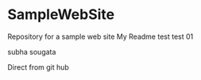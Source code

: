 # SampleWebSite
Repository for a sample web site
My Readme
test
test 01

subha
sougata

Direct from git hub
